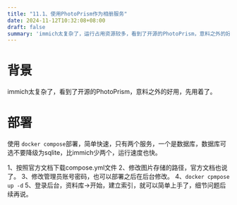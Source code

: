 ```yaml
---
title: "11.1、使用PhotoPrism作为相册服务"
date: 2024-11-12T10:32:08+08:00
draft: false
summary: 'immich太复杂了，运行占用资源较多，看到了开源的PhotoPrism，意料之外的好用，先用着了。'
---
```





# 背景
immich太复杂了，看到了开源的PhotoPrism，意料之外的好用，先用着了。

# 部署
使用 `docker compose`部署，简单快速，只有两个服务，一个是数据库，数据库可选不要降级为sqlite，比immich少两个，运行速度也快。

1、按照官方文档下载compose.yml文件
2、修改图片存储的路径，官方文档也说了。
3、修改管理员账号密码，也可以部署之后在后台修改。
4、`docker cpmpose up -d`
5、登录后台，资料库->开始，建立索引，就可以简单上手了，细节问题后续再说。

# 